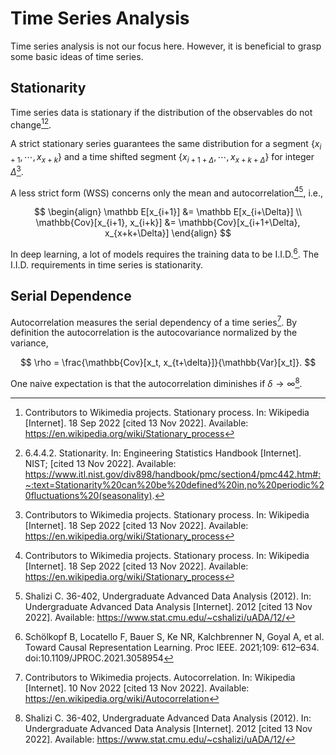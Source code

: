 # Time Series Analysis

Time series analysis is not our focus here. However, it is beneficial to grasp some basic ideas of time series.

## Stationarity

Time series data is stationary if the distribution of the observables do not change[^wiki-stationary-process][^nist-stationarity].

A strict stationary series guarantees the same distribution for a segment $\{x_{i+1}, \cdots, x_{x+k}\}$ and a time shifted segment $\{x_{i+1+\Delta}, \cdots, x_{x+k+\Delta}\}$ for integer $\Delta$[^wiki-stationary-process].

A less strict form (WSS) concerns only the mean and autocorrelation[^wiki-stationary-process][^Shalizi2012], i.e.,

$$
\begin{align}
\mathbb E[x_{i+1}] &= \mathbb E[x_{i+\Delta}] \\
\mathbb{Cov}[x_{i+1}, x_{i+k}] &= \mathbb{Cov}[x_{i+1+\Delta}, x_{x+k+\Delta}]
\end{align}
$$

In deep learning, a lot of models requires the training data to be I.I.D.[^Schoelkopf2021]. The I.I.D. requirements in time series is stationarity.


## Serial Dependence

Autocorrelation measures the serial dependency of a time series[^wiki-autocorrelation]. By definition the autocorrelation is the autocovariance normalized by the variance,

$$
\rho = \frac{\mathbb{Cov}[x_t, x_{t+\delta}]}{\mathbb{Var}[x_t]}.
$$

One naive expectation is that the autocorrelation diminishes if $\delta \to \infty$[^Shalizi2012].


[^wiki-stationary-process]: Contributors to Wikimedia projects. Stationary process. In: Wikipedia [Internet]. 18 Sep 2022 [cited 13 Nov 2022]. Available: https://en.wikipedia.org/wiki/Stationary_process
[^nist-stationarity]: 6.4.4.2. Stationarity. In: Engineering Statistics Handbook [Internet]. NIST; [cited 13 Nov 2022]. Available: https://www.itl.nist.gov/div898/handbook/pmc/section4/pmc442.htm#:~:text=Stationarity%20can%20be%20defined%20in,no%20periodic%20fluctuations%20(seasonality).
[^Shalizi2012]: Shalizi C. 36-402, Undergraduate Advanced Data Analysis (2012). In: Undergraduate Advanced Data Analysis [Internet]. 2012 [cited 13 Nov 2022]. Available: https://www.stat.cmu.edu/~cshalizi/uADA/12/
[^Schoelkopf2021]: Schölkopf B, Locatello F, Bauer S, Ke NR, Kalchbrenner N, Goyal A, et al. Toward Causal Representation Learning. Proc IEEE. 2021;109: 612–634. doi:10.1109/JPROC.2021.3058954
[^wiki-autocorrelation]: Contributors to Wikimedia projects. Autocorrelation. In: Wikipedia [Internet]. 10 Nov 2022 [cited 13 Nov 2022]. Available: https://en.wikipedia.org/wiki/Autocorrelation
